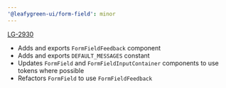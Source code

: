 ```yaml
---
'@leafygreen-ui/form-field': minor
---
```


[LG-2930](https://jira.mongodb.org/browse/LG-2930)

- Adds and exports `FormFieldFeedback` component
- Adds and exports `DEFAULT_MESSAGES` constant
- Updates `FormField` and `FormFieldInputContainer` components to use tokens where possible
- Refactors `FormField` to use `FormFieldFeedback`

